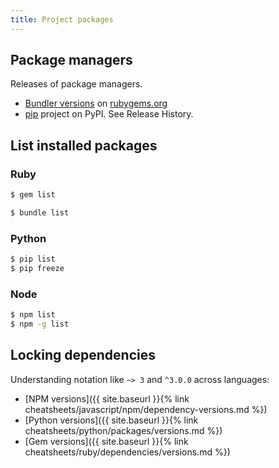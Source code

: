 ```yaml
---
title: Project packages
---
```


<!-- TODO reduce this section and split it out for each language -->

## Package managers

Releases of package managers.

- [Bundler versions](https://rubygems.org/gems/bundler/versions) on [rubygems.org](https://rubygems.org)
- [pip](https://pypi.org/project/pip/) project on PyPI. See Release History.


## List installed packages

### Ruby

```sh
$ gem list

$ bundle list
```

### Python

```sh
$ pip list
$ pip freeze
```

### Node

```sh
$ npm list
$ npm -g list
```

## Locking dependencies

Understanding notation like `~> 3` and `^3.0.0` across languages:

- [NPM versions]({{ site.baseurl }}{% link cheatsheets/javascript/npm/dependency-versions.md %})
- [Python versions]({{ site.baseurl }}{% link cheatsheets/python/packages/versions.md %})
- [Gem versions]({{ site.baseurl }}{% link cheatsheets/ruby/dependencies/versions.md %})
